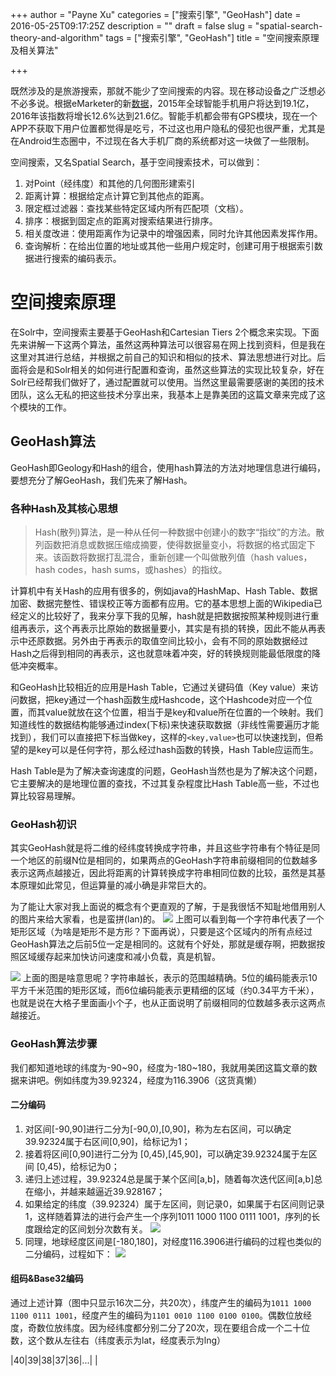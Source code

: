 +++
author = "Payne Xu"
categories = ["搜索引擎", "GeoHash"]
date = 2016-05-25T09:17:25Z
description = ""
draft = false
slug = "spatial-search-theory-and-algorithm"
tags = ["搜索引擎", "GeoHash"]
title = "空间搜索原理及相关算法"

+++



既然涉及的是旅游搜索，那就不能少了空间搜索的内容。现在移动设备之广泛想必不必多说。根据eMarketer的新[数据](http://www.chinabgao.com/stat/stats/39758.html)，2015年全球智能手机用户将达到19.1亿，2016年该指数将增长12.6%达到21.6亿。智能手机都会带有GPS模块，现在一个APP不获取下用户位置都觉得是吃亏，不过这也用户隐私的侵犯也很严重，尤其是在Android生态圈中，不过现在各大手机厂商的系统都对这一块做了一些限制。

空间搜索，又名Spatial Search，基于空间搜索技术，可以做到：

<!--more-->

1. 对Point（经纬度）和其他的几何图形建索引
2. 距离计算：根据给定点计算它到其他点的距离。
3. 限定框过滤器：查找某些特定区域内所有匹配项（文档）。
4. 排序：根据到固定点的距离对搜索结果进行排序。
5. 相关度改进：使用距离作为记录中的增强因素，同时允许其他因素发挥作用。
6. 查询解析：在给出位置的地址或其他一些用户规定时，创建可用于根据索引数据进行搜索的编码表示。

# 空间搜索原理
在Solr中，空间搜索主要基于GeoHash和Cartesian Tiers 2个概念来实现。下面先来讲解一下这两个算法，虽然这两种算法可以很容易在网上找到资料，但是我在这里对其进行总结，并根据之前自己的知识和相似的技术、算法思想进行对比。后面将会是和Solr相关的如何进行配置和查询，虽然这些算法的实现比较复杂，好在Solr已经帮我们做好了，通过配置就可以使用。当然这里最需要感谢的美团的技术团队，这么无私的把这些技术分享出来，我基本上是靠美团的这篇文章来完成了这个模块的工作。

## GeoHash算法
GeoHash即Geology和Hash的组合，使用hash算法的方法对地理信息进行编码，要想充分了解GeoHash，我们先来了解Hash。
### 各种Hash及其核心思想
>Hash(散列)算法，是一种从任何一种数据中创建小的数字“指纹”的方法。散列函数把消息或数据压缩成摘要，使得数据量变小，将数据的格式固定下来。该函数将数据打乱混合，重新创建一个叫做散列值（hash values，hash codes，hash sums，或hashes）的指纹。

计算机中有关Hash的应用有很多的，例如java的HashMap、Hash Table、数据加密、数据完整性、错误校正等方面都有应用。它的基本思想上面的Wikipedia已经定义的比较好了，我来分享下我的见解，hash就是把数据按照某种规则进行重组再表示，这个再表示比原始的数据量要小，其实是有损的转换，因此不能从再表示中还原数据。另外由于再表示的取值空间比较小，会有不同的原始数据经过Hash之后得到相同的再表示，这也就意味着冲突，好的转换规则能最低限度的降低冲突概率。

和GeoHash比较相近的应用是Hash Table，它通过关键码值（Key value）来访问数据，把key通过一个hash函数生成Hashcode，这个Hashcode对应一个位置，而其value就放在这个位置，相当于是key和value所在位置的一个映射。我们知道线性的数据结构能够通过index(下标)来快速获取数据（非线性需要遍历才能找到），我们可以直接把下标当做key，这样的`<key,value>`也可以快速找到，但希望的是key可以是任何字符，那么经过hash函数的转换，Hash Table应运而生。

Hash Table是为了解决查询速度的问题，GeoHash当然也是为了解决这个问题，它主要解决的是地理位置的查找，不过其复杂程度比Hash Table高一些，不过也算比较容易理解。

### GeoHash初识
其实GeoHash就是将二维的经纬度转换成字符串，并且这些字符串有个特征是同一个地区的前缀N位是相同的，如果两点的GeoHash字符串前缀相同的位数越多表示这两点越接近，因此将距离的计算转换成字符串相同位数的比较，虽然是其基本原理如此常见，但运算量的减小确是非常巨大的。

为了能让大家对我上面说的概念有个更直观的了解，于是我很恬不知耻地借用别人的图片来给大家看，也是蛮拼(lan)的。
![](https://storage.blog.fliaping.com/blog/14641705440976.jpg)
上图可以看到每一个字符串代表了一个矩形区域（为啥是矩形不是方形？下面再说），只要是这个区域内的所有点经过GeoHash算法之后前5位一定是相同的。这就有个好处，那就是缓存啊，把数据按照区域缓存起来加快访问速度和减小负载，真是机智。

![](https://storage.blog.fliaping.com/blog/14641710035781.jpg)
上面的图是啥意思呢？字符串越长，表示的范围越精确。5位的编码能表示10平方千米范围的矩形区域，而6位编码能表示更精细的区域（约0.34平方千米），也就是说在大格子里面画小个子，也从正面说明了前缀相同的位数越多表示这两点越接近。
### GeoHash算法步骤
我们都知道地球的纬度为-90~90，经度为-180~180，我就用美团这篇文章的数据来讲吧。例如纬度为39.92324，经度为116.3906（这货真懒）
#### 二分编码
1) 对区间[-90,90]进行二分为[-90,0),[0,90]，称为左右区间，可以确定39.92324属于右区间[0,90]，给标记为1；
2) 接着将区间[0,90]进行二分为 [0,45),[45,90]，可以确定39.92324属于左区间 [0,45)，给标记为0；
3) 递归上述过程，39.92324总是属于某个区间[a,b]，随着每次迭代区间[a,b]总在缩小，并越来越逼近39.928167；
4) 如果给定的纬度（39.92324）属于左区间，则记录0，如果属于右区间则记录1，这样随着算法的进行会产生一个序列1011 1000 1100 0111 1001，序列的长度跟给定的区间划分次数有关。
![](https://storage.blog.fliaping.com/blog/14641716776526.png)
5) 同理，地球经度区间是[-180,180]，对经度116.3906进行编码的过程也类似的二分编码，过程如下：
![](https://storage.blog.fliaping.com/blog/14641717242233.png)
#### 组码&Base32编码
通过上述计算（图中只显示16次二分，共20次），纬度产生的编码为`1011 1000 1100 0111 1001`，经度产生的编码为`1101 0010 1100 0100 0100`。偶数位放经度，奇数位放纬度。因为经纬度都分别二分了20次，现在要组合成一个二十位数，这个数从左往右（纬度表示为lat，经度表示为lng）


|40|39|38|37|36|...|
|